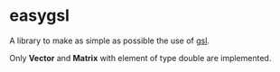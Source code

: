 # easygsl
A library to make as simple as possible the use of [gsl](https://www.gnu.org/software/gsl/).

Only **Vector** and **Matrix** with element of type double are implemented.
